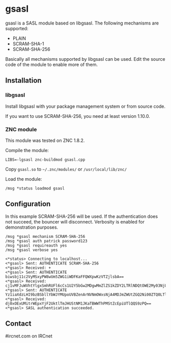 # gsasl
gsasl is a SASL module based on libgsasl. The following mechanisms are supported:
* PLAIN
* SCRAM-SHA-1
* SCRAM-SHA-256

Basically all mechanisms supported by libgsasl can be used. Edit the source code of the module to enable more of them.

## Installation
### libgsasl
Install libgsasl with your package management system or from source code.

If you want to use SCRAM-SHA-256, you need at least version 1.10.0.

### ZNC module
This module was tested on ZNC 1.8.2.

Compile the module:
```
LIBS=-lgsasl znc-buildmod gsasl.cpp
```

Copy ```gsasl.so``` to ``~/.znc/modules/`` or ```/usr/local/lib/znc/```

Load the module:
```
/msg *status loadmod gsasl
```

## Configuration
In this example SCRAM-SHA-256 will be used. If the authentication does not succeed, the bouncer will disconnect. Verbosity is enabled for demonstration purposes.
```
/msg *gsasl mechanism SCRAM-SHA-256
/msg *gsasl auth patrick password123
/msg *gsasl requireauth yes
/msg *gsasl verbose yes
```

```
<*status> Connecting to localhost...
<*gsasl> Sent: AUTHENTICATE SCRAM-SHA-256
<*gsasl> Received: +
<*gsasl> Sent: AUTHENTICATE biwsbj11c2VyMSxyPW8wUm5ZWG1iWDFKaFFQWXpwKzVTZjlsbA==
<*gsasl> Received: cj1vMFJuWVhtYlgxSmhRUFl6cCs1U2Y5bGw2MDgwMmZlZS1kZDY2LTRlNDQtOWE2My03NjUxNDNmYjNjOWIscz0rUEFDQjZ5SU5iOVVOd1lzSzlOcUxCL05BUUdYdnhJcSxpPTQxNjM=
<*gsasl> Sent: AUTHENTICATE Yz1iaXdzLHI9bzBSbllYbWJYMUpoUVBZenArNVNmOWxsNjA4MDJmZWUtZGQ2Ni00ZTQ0LTlhNjMtNzY1MTQzZmIzYzliLHA9QWt6dTZFUnp5VjRTWTRIUElKVkdQTlFtU29oWGJHbWl5S2dpZ3FFWjM4az0=
<*gsasl> Received: dj0xOExUMitrWEpxYjF2UktlTmJHUStNM1JKaTBWWThPMStZcEpiUTlQQS9zPQ==
<*gsasl> SASL authentication succeeded.
```

## Contact
\#ircnet.com on IRCnet